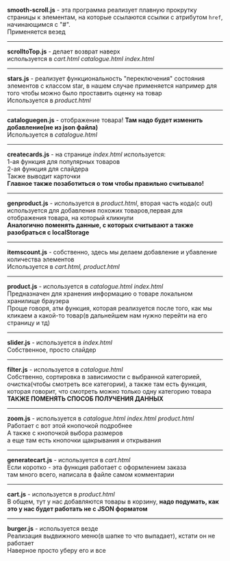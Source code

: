 
**smooth-scroll.js** - эта программа реализует плавную прокрутку страницы к элементам, на которые ссылаются ссылки с атрибутом `href`, начинающимся с "#".
<br> Применяется везед

***

**scrolltoTop.js** - делает возврат наверх
<br> используется в *cart.html catalogue.html index.html*

***

**stars.js** - реализует функциональность "переключения" состояния элементов с классом star, в нашем случае применяется например для того чтобы можно было проставить оценку на товар
<br> Используется в *product.html* 

***

**cataloguegen.js** - отображение товара! **Там надо будет изменить добавление(не из json файла)**
<br> Используется в *catalogue.html*

***

**createcards.js** - на странице *index.html* используется:
<br>1-ая функция для популярных товаров
<br>2-ая функция для слайдера
<br>Также выводит карточки
<br>**Главное также позаботиться о том чтобы правильно считывало!**

***


**genproduct.js** - используется в *product.html*, вторая часть кода(с out) используется для добавления похожих товаров,первая для отображения товара, на который кликнули
<br>**Аналогично поменять данные, с которых считывают а также разобраться с localStorage**</br>

***

**itemscount.js** - собственно, здесь мы делаем добавление и убавление количества элементов
<br>Используется в *cart.html, product.html*

***

**product.js** - используется в *catalogue.html index.html*
<br>Предназначен для хранения информацию о товаре локальном хранилище браузера
<br>Проще говоря, атм функция, которая реализуется после того, как мы кликаем а какой-то товар(в дальнейшем нам нужно перейти на его страницу и тд)

***

**slider.js** - используется в *index.html*
<br> Собственное, просто слайдер

***

**filter.js** - используется в *catalogue.html*
<br>Собственно, сортировка в зависимости с выбранной категорией, очистка(чтобы смотреть все категории), а также там есть функция, которая говорит, что смотреть можно только одну категорию товара
<br>**ТАКЖЕ ПОМЕНЯТЬ СПОСОБ ПОЛУЧЕНИЯ ДАННЫХ**

***

**zoom.js** - используется в *catalogue.html index.html product.html*
<br>Работает с вот этой кнопочкой подробнее
<br>А также с кнопочкой выбора размеров
<br>а еще там есть кнопочки щакрывания и открывания

***

**generatecart.js** - используется в *cart.html*
<br>Если коротко - эта функция работает с оформлением заказа
<br> там много всего, написала в файле самом комментарии

***

**cart.js** - используется в *product.html*
<br>В общем, тут у нас добавляются товары в корзину, **надо подумать, как это у нас будет работать не с JSON форматом**

***

**burger.js** - используется везде
<br>Реализация выдвижного меню(в шапке то что выпадает), кстати он не работает
<br>Наверное просто уберу его и все





